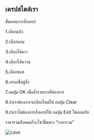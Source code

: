 ## เครปสไตล์เรา

ขั้นตอนการสั่งเครป

1.เลือกแป้ง

2.เลือกแยม

3.เลือกไส้คาว

4.เลือกไส้หวาน

5.เลือกซอส

6.กรอกชื่อผู้สั่ง

7.กดปุ่ม OK เพื่อสั่งรายการที่ต้องการ

8.ถ้าเราต้องการจะเลือกใหม่ให้ กดปุ่ม Clear 

9.ถ้าเราไม่ต้องการสั่งเครปให้ กดปุ่ม Exit ได้เลยครับ

ราคารวมทั้งหมดก็จะโชว์ขึ้นตรง "ราคารวม"


![cave](https://user-images.githubusercontent.com/45479394/49564285-91e46180-f955-11e8-9ef6-a7d745b31b3f.PNG)


